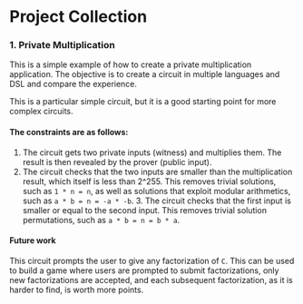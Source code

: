 # Project Collection

### 1. Private Multiplication

This is a simple example of how to create a private multiplication application. The objective is to create a circuit in multiple languages and DSL and compare the experience.

This is a particular simple circuit, but it is a good starting point for more complex circuits.


#### The constraints are as follows:

1. The circuit gets two private inputs (witness) and multiplies them. The result is then revealed by the prover (public input).
2. The circuit checks that the two inputs are smaller than the multiplication result, which itself is less than 2^255. This removes trivial solutions, such as `1 * n = n`, as well as solutions that exploit modular arithmetics, such as `a * b = n = -a * -b`.
   3. The circuit checks that the first input is smaller or equal to the second input. This removes trivial solution permutations, such as `a * b = n = b * a`.

#### Future work

This circuit prompts the user to give any factorization of `C`. This can be used to build a game where users are prompted to submit factorizations, only new factorizations are accepted, and each subsequent factorization, as it is harder to find, is worth more points.



